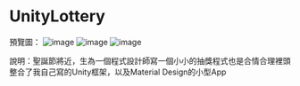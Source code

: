 # UnityLottery

預覽圖：
![image](https://github.com/karta0898098/UnityLottery/tree/master/example/IMG_2013.PNG)
![image](https://github.com/karta0898098/UnityLottery/tree/master/example/IMG_2015.PNG)
![image](https://github.com/karta0898098/UnityLottery/tree/master/example/IMG_2036.PNG)

說明：聖誕節將近，生為一個程式設計師寫一個小小的抽獎程式也是合情合理裡頭整合了我自己寫的Unity框架，以及Material Design的小型App

